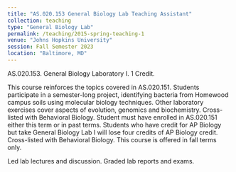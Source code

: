 ```yaml
---
title: "AS.020.153 General Biology Lab Teaching Assistant"
collection: teaching
type: "General Biology Lab"
permalink: /teaching/2015-spring-teaching-1
venue: "Johns Hopkins University"
session: Fall Semester 2023
location: "Baltimore, MD"
---
```


AS.020.153.  General Biology Laboratory I.  1 Credit.  

This course reinforces the topics covered in AS.020.151. Students participate in a semester-long project, identifying bacteria from Homewood campus soils using molecular biology techniques. Other laboratory exercises cover aspects of evolution, genomics and biochemistry. Cross-listed with Behavioral Biology. Student must have enrolled in AS.020.151 either this term or in past terms. Students who have credit for AP Biology but take General Biology Lab I will lose four credits of AP Biology credit. Cross-listed with Behavioral Biology. This course is offered in fall terms only.

Led lab lectures and discussion. Graded lab reports and exams.
